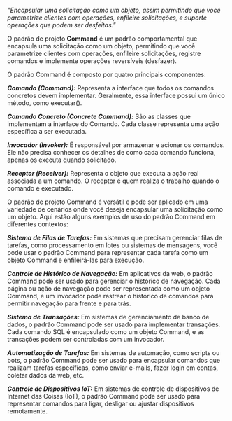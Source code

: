 *"Encapsular uma solicitação como um objeto, assim permitindo que você parametrize clientes com operações, enfileire solicitações, e suporte operações que podem ser desfeitas."*

O padrão de projeto **Command** é um padrão comportamental que encapsula uma solicitação como um objeto, permitindo que você parametrize clientes com operações, enfileire solicitações, registre comandos e implemente operações reversíveis (desfazer).

O padrão Command é composto por quatro principais componentes:

***Comando (Command):*** Representa a interface que todos os comandos concretos devem implementar. Geralmente, essa interface possui um único método, como executar().

***Comando Concreto (Concrete Command):*** São as classes que implementam a interface do Comando. Cada classe representa uma ação específica a ser executada.

***Invocador (Invoker):*** É responsável por armazenar e acionar os comandos. Ele não precisa conhecer os detalhes de como cada comando funciona, apenas os executa quando solicitado.

***Receptor (Receiver):*** Representa o objeto que executa a ação real associada a um comando. O receptor é quem realiza o trabalho quando o comando é executado.

O padrão de projeto Command é versátil e pode ser aplicado em uma variedade de cenários onde você deseja encapsular uma solicitação como um objeto. Aqui estão alguns exemplos de uso do padrão Command em diferentes contextos:

***Sistema de Filas de Tarefas:*** Em sistemas que precisam gerenciar filas de tarefas, como processamento em lotes ou sistemas de mensagens, você pode usar o padrão Command para representar cada tarefa como um objeto Command e enfileirá-las para execução.

***Controle de Histórico de Navegação:*** Em aplicativos da web, o padrão Command pode ser usado para gerenciar o histórico de navegação. Cada página ou ação de navegação pode ser representada como um objeto Command, e um invocador pode rastrear o histórico de comandos para permitir navegação para frente e para trás.

***Sistema de Transações:*** Em sistemas de gerenciamento de banco de dados, o padrão Command pode ser usado para implementar transações. Cada comando SQL é encapsulado como um objeto Command, e as transações podem ser controladas com um invocador.

***Automatização de Tarefas:*** Em sistemas de automação, como scripts ou bots, o padrão Command pode ser usado para encapsular comandos que realizam tarefas específicas, como enviar e-mails, fazer login em contas, coletar dados da web, etc.

***Controle de Dispositivos IoT:*** Em sistemas de controle de dispositivos de Internet das Coisas (IoT), o padrão Command pode ser usado para representar comandos para ligar, desligar ou ajustar dispositivos remotamente.
